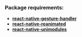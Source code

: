 ### Package requirements:

-   [**react-native-gesture-handler**](https://github.com/software-mansion/react-native-gesture-handler)
-   [**react-native-reanimated**](https://github.com/software-mansion/react-native-reanimated)
-   [**react-native-unimodules**](https://github.com/expo/expo/tree/master/packages/react-native-unimodules)
<!-- -   [**react-native-safe-area-context**](https://github.com/th3rdwave/react-native-safe-area-context) -->
